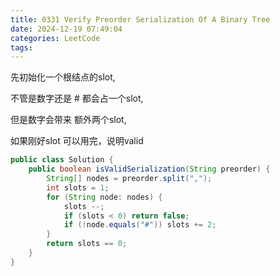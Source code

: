 ```yaml
---
title: 0331 Verify Preorder Serialization Of A Binary Tree
date: 2024-12-19 07:49:04
categories: LeetCode
tags:
---
```


先初始化一个根结点的slot, 

不管是数字还是 # 都会占一个slot, 

但是数字会带来 额外两个slot, 

如果刚好slot 可以用完，说明valid


```java
public class Solution {
    public boolean isValidSerialization(String preorder) {
        String[] nodes = preorder.split(",");
        int slots = 1;
        for (String node: nodes) {
            slots --;
            if (slots < 0) return false;
            if (!node.equals("#")) slots += 2;
        }
        return slots == 0;
    }
}
```

